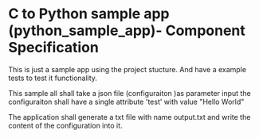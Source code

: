 # C to Python sample app (python_sample_app)- Component Specification

This is just a sample app using the project stucture.
And have a example tests to test it functionality.

This sample all shall take a json file (configuraiton )as parameter input
the configuraiton shall have a single attribute 'test' with value "Hello World"

The application shall generate a txt file with name output.txt and write the content of the configuration into it.
